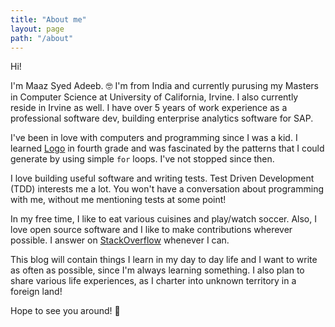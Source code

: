 ```yaml
---
title: "About me"
layout: page
path: "/about"
---
```


Hi!

I'm Maaz Syed Adeeb. 🤓 I'm from India and currently purusing my Masters in Computer Science at University of California, Irvine. I also currently reside in Irvine as well. I have over 5 years of work experience as a professional software dev, building enterprise analytics software for SAP.

I've been in love with computers and programming since I was a kid. I learned [Logo](<https://en.wikipedia.org/wiki/Logo_(programming_language)>) in fourth grade and was fascinated by the patterns that I could generate by using simple `for` loops. I've not stopped since then.

I love building useful software and writing tests. Test Driven Development (TDD) interests me a lot. You won't have a conversation about programming with me, without me mentioning tests at some point!

In my free time, I like to eat various cuisines and play/watch soccer. Also, I love open source software and I like to make contributions wherever possible. I answer on [StackOverflow](https://stackoverflow.com/users/2950032/maazadeeb) whenever I can.

This blog will contain things I learn in my day to day life and I want to write as often as possible, since I'm always learning something. I also plan to share various life experiences, as I charter into unknown territory in a foreign land!

Hope to see you around! 👻
